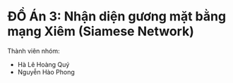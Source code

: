 # ĐỒ Án 3: Nhận diện gương mặt bằng mạng Xiêm (Siamese Network)
Thành viên nhóm:
- Hà Lê Hoàng Quý
- Nguyễn Hào Phong
